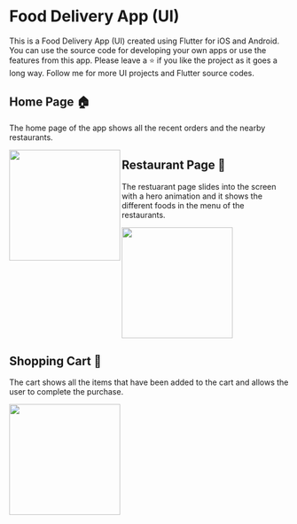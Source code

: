 # Food Delivery App (UI)

This is a Food Delivery App (UI) created using Flutter for iOS and Android. You can use the source code for developing your own apps or use the features from this app. Please leave a ⭐ if you like the project as it goes a long way. Follow me for more UI projects and Flutter source codes.

## Home Page 🏠

The home page of the app shows all the recent orders and the nearby restaurants.

<img align="left" src="https://github.com/navendu-pottekkat/food-delivery-app-ui/blob/master/assets/images/Screenshot_20200219-184138.png" width="200">

## Restaurant Page 🍔

The restuarant page slides into the screen with a hero animation and it shows the different foods in the menu of the restaurants.

<img align="center" src="https://github.com/navendu-pottekkat/food-delivery-app-ui/blob/master/assets/images/Screenshot_20200219-184147.png" width="200">

## Shopping Cart 🛒

The cart shows all the items that have been added to the cart and allows the user to complete the purchase.

<img align="center" src="https://github.com/navendu-pottekkat/food-delivery-app-ui/blob/master/assets/images/Screenshot_20200219-184202.png" width="200">

